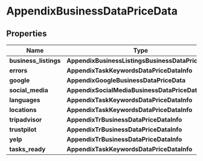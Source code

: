 # AppendixBusinessDataPriceData

## Properties

| Name | Type | Description | Notes |
|------------ | ------------- | ------------- | -------------|
**business_listings** | **AppendixBusinessListingsBusinessDataPriceData** |  |[optional]|
**errors** | **AppendixTaskKeywordsDataPriceDataInfo** |  |[optional]|
**google** | **AppendixGoogleBusinessDataPriceData** |  |[optional]|
**social_media** | **AppendixSocialMediaBusinessDataPriceData** |  |[optional]|
**languages** | **AppendixTaskKeywordsDataPriceDataInfo** |  |[optional]|
**locations** | **AppendixTaskKeywordsDataPriceDataInfo** |  |[optional]|
**tripadvisor** | **AppendixTrBusinessDataPriceDataInfo** |  |[optional]|
**trustpilot** | **AppendixTrBusinessDataPriceDataInfo** |  |[optional]|
**yelp** | **AppendixTrBusinessDataPriceDataInfo** |  |[optional]|
**tasks_ready** | **AppendixTaskKeywordsDataPriceDataInfo** |  |[optional]|